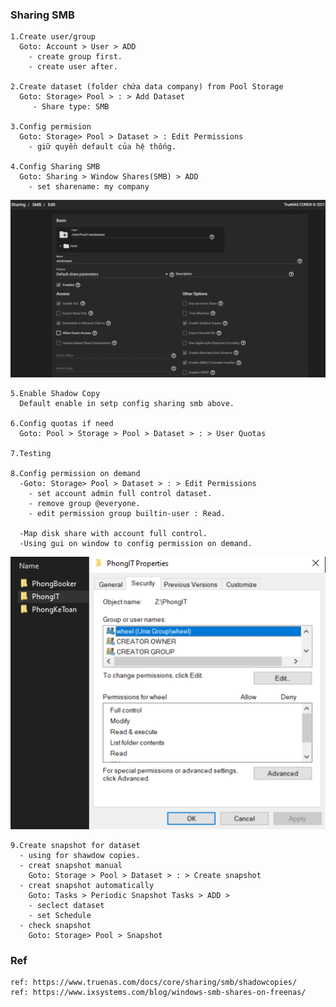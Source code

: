 ### Sharing SMB    
    1.Create user/group
      Goto: Account > User > ADD
        - create group first.
        - create user after.

    2.Create dataset (folder chứa data company) from Pool Storage
      Goto: Storage> Pool > : > Add Dataset
         - Share type: SMB  

    3.Config permision
      Goto: Storage> Pool > Dataset > : Edit Permissions
        - giữ quyền default của hệ thống.    

    4.Config Sharing SMB
      Goto: Sharing > Window Shares(SMB) > ADD
        - set sharename: my company
  <p align="center"><img src="https://github.com/hieunt84/play-truenas/blob/master/images/sharing-smb.PNG" /></p>

    5.Enable Shadow Copy
      Default enable in setp config sharing smb above.  
        
    6.Config quotas if need
      Goto: Pool > Storage > Pool > Dataset > : > User Quotas
    
    7.Testing

    8.Config permission on demand
      -Goto: Storage> Pool > Dataset > : > Edit Permissions
        - set account admin full control dataset.     
        - remove group @everyone.
        - edit permission group builtin-user : Read.

      -Map disk share with account full control.
      -Using gui on window to config permission on demand.
  <p align="center"><img src="https://github.com/hieunt84/play-truenas/blob/master/images/config-permission.PNG" /></p>

    9.Create snapshot for dataset
      - using for shawdow copies.
      - creat snapshot manual
        Goto: Storage > Pool > Dataset > : > Create snapshot
      - creat snapshot automatically
        Goto: Tasks > Periodic Snapshot Tasks > ADD > 
        - seclect dataset
        - set Schedule
      - check snapshot
        Goto: Storage> Pool > Snapshot


### Ref
    ref: https://www.truenas.com/docs/core/sharing/smb/shadowcopies/
    ref: https://www.ixsystems.com/blog/windows-smb-shares-on-freenas/